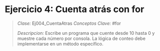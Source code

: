 # Ejercicio 4: Cuenta atrás con for
> *Clase:* Ej004_CuentaAtras
> *Conceptos Clave:* #for
> 
> *Descripcion:* Escribe un programa que cuente desde 10 hasta 0 y muestre cada número por consola. La lógica de conteo debe implementarse en un método específico.
